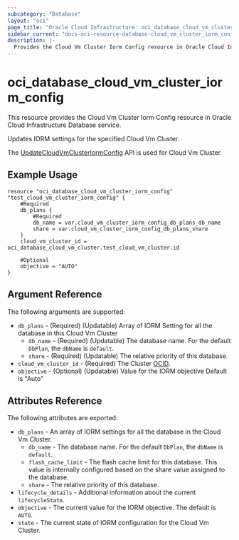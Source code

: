 ```yaml
---
subcategory: "Database"
layout: "oci"
page_title: "Oracle Cloud Infrastructure: oci_database_cloud_vm_cluster_iorm_config"
sidebar_current: "docs-oci-resource-database-cloud_vm_cluster_iorm_config"
description: |-
  Provides the Cloud Vm Cluster Iorm Config resource in Oracle Cloud Infrastructure Database service
---
```


# oci_database_cloud_vm_cluster_iorm_config
This resource provides the Cloud Vm Cluster Iorm Config resource in Oracle Cloud Infrastructure Database service.

Updates IORM settings for the specified Cloud Vm Cluster.

The [UpdateCloudVmClusterIormConfig](https://docs.cloud.oracle.com/iaas/api/#/en/database/latest/CloudVmCluster/UpdateCloudVmClusterIormConfig/) API is used for Cloud Vm Cluster.


## Example Usage

```hcl
resource "oci_database_cloud_vm_cluster_iorm_config" "test_cloud_vm_cluster_iorm_config" {
	#Required
	db_plans {
		#Required
		db_name = var.cloud_vm_cluster_iorm_config_db_plans_db_name
		share = var.cloud_vm_cluster_iorm_config_db_plans_share
	}
	cloud_vm_cluster_id = oci_database_cloud_vm_cluster.test_cloud_vm_cluster.id

	#Optional
	objective = "AUTO"
}
```

## Argument Reference

The following arguments are supported:

* `db_plans` - (Required) (Updatable) Array of IORM Setting for all the database in this Cloud Vm Cluster 
	* `db_name` - (Required) (Updatable) The database name. For the default `DbPlan`, the `dbName` is `default`. 
	* `share` - (Required) (Updatable) The relative priority of this database. 
* `cloud_vm_cluster_id` - (Required) The Cluster [OCID](https://docs.cloud.oracle.com/iaas/Content/General/Concepts/identifiers.htm).
* `objective` - (Optional) (Updatable) Value for the IORM objective Default is "Auto" 

## Attributes Reference

The following attributes are exported:

* `db_plans` - An array of IORM settings for all the database in the Cloud Vm Cluster. 
	* `db_name` - The database name. For the default `DbPlan`, the `dbName` is `default`. 
	* `flash_cache_limit` - The flash cache limit for this database. This value is internally configured based on the share value assigned to the database. 
	* `share` - The relative priority of this database. 
* `lifecycle_details` - Additional information about the current `lifecycleState`. 
* `objective` - The current value for the IORM objective. The default is `AUTO`. 
* `state` - The current state of IORM configuration for the Cloud Vm Cluster. 